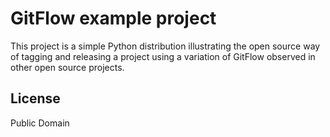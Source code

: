 # GitFlow example project

This project is a simple Python distribution illustrating the open source way of tagging and releasing a project using a variation of GitFlow observed in other open source projects.

## License

Public Domain
